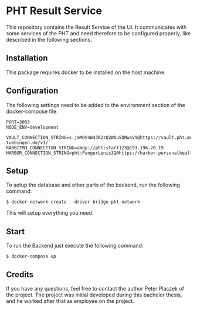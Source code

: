 # PHT Result Service
This repository contains the Result Service of the UI.
It communicates with some services of the PHT and need therefore to be configured properly, like described 
in the following sections.

## Installation
This package requires docker to be installed on the host machine.

## Configuration
The following settings need to be added to the environment section of the docker-compose file.
```
PORT=3003
NODE_ENV=development

VAULT_CONNECTION_STRING=s.jmMOV4W43R2zQ2WOuSQMwsV9@https://vault.pht.medic.uni-tuebingen.de/v1/
RABBITMQ_CONNECTION_STRING=amqp://pht:start123@193.196.20.19
HARBOR_CONNECTION_STRING=pht:PangerLenis32@https://harbor.personalhealthtrain.de/api/v2.0/

```

## Setup
To setup the database and other parts of the backend, run the following command:
```
$ docker network create --driver bridge pht-network
```
This will setup everything you need.

## Start
To run the Backend just execute the following command:
 ```
$ docker-compose up
```

## Credits
If you have any questions, feel free to contact the author Peter Placzek of the project.
The project was initial developed during this bachelor thesis, and he worked after that as employee
on the project.
